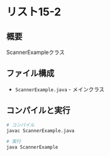 # リスト15-2

## 概要
ScannerExampleクラス

## ファイル構成
- `ScannerExample.java` - メインクラス

## コンパイルと実行
```bash
# コンパイル
javac ScannerExample.java

# 実行
java ScannerExample
```

